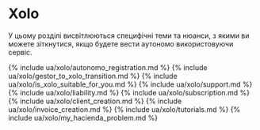 # Xolo

У цьому розділі висвітлюються специфічні теми та нюанси, з якими ви можете зіткнутися, якщо будете вести аутономо 
використовуючи сервіс.

{% include ua/xolo/autonomo_registration.md %}
{% include ua/xolo/gestor_to_xolo_transition.md %}
{% include ua/xolo/is_xolo_suitable_for_you.md %}
{% include ua/xolo/support.md %}
{% include ua/xolo/liability.md %}
{% include ua/xolo/subscription.md %}
{% include ua/xolo/client_creation.md %}
{% include ua/xolo/invoice_creation.md %}
{% include ua/xolo/tutorials.md %}
{% include ua/xolo/my_hacienda_problem.md %}
